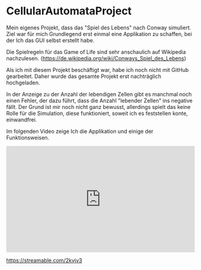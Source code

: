 # CellularAutomataProject

Mein eigenes Projekt, dass das "Spiel des Lebens" nach Conway simuliert. 
Ziel war für mich Grundlegend erst einmal eine Applikation zu schaffen, bei der Ich das GUI selbst erstellt habe.

Die Spielregeln für das Game of Life sind sehr anschaulich auf Wikipedia nachzulesen. (https://de.wikipedia.org/wiki/Conways_Spiel_des_Lebens)

Als ich mit diesem Projekt beschäftigt war, habe ich noch nicht mit GitHub gearbeitet. Daher wurde das gesamte Projekt erst nachträglich hochgeladen.
 
In der Anzeige zu der Anzahl der lebendigen Zellen gibt es manchmal noch einen Fehler, der dazu führt, dass die Anzahl "lebender Zellen" ins negative fällt.
Der Grund ist mir noch nicht ganz bewusst, allerdings spielt das keine Rolle für die Simulation, diese funktioniert, soweit ich es feststellen konte, einwandfrei.

Im folgenden Video zeige Ich die Applikation und einige der Funktionsweisen.

<div style="width:100%;height:0px;position:relative;padding-bottom:56.250%;"><iframe src="https://streamable.com/e/2kvjv3" frameborder="0" width="100%" height="100%" allowfullscreen style="width:100%;height:100%;position:absolute;left:0px;top:0px;overflow:hidden;"></iframe></div>

https://streamable.com/2kvjv3 

